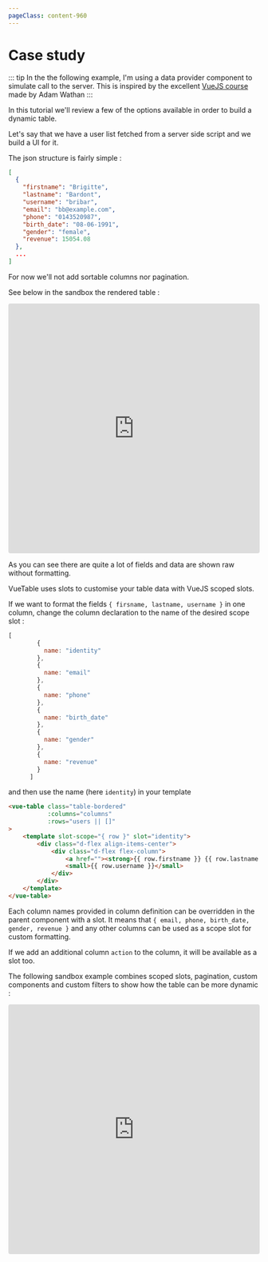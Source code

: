 ```yaml
---
pageClass: content-960
---
```


# Case study

::: tip
In the the following example, I'm using a data provider component to simulate call to the server.
This is inspired by the excellent [VueJS course](https://adamwathan.me/advanced-vue-component-design/) made by Adam Wathan
:::

In this tutorial we'll review a few of the options available in order to build a dynamic table.

Let's say that we have a user list fetched from a server side script and we build a UI for it.

The json structure is fairly simple :

```json
[
  {
    "firstname": "Brigitte",
    "lastname": "Bardont",
    "username": "bribar",
    "email": "bb@example.com",
    "phone": "0143520987",
    "birth_date": "08-06-1991",
    "gender": "female",
    "revenue": 15054.08
  },
  ...
]
```

For now we'll not add sortable columns nor pagination.

See below in the sandbox the rendered table :

<iframe src="https://codesandbox.io/embed/5zp1o44qox" style="width:100%; height:500px; border:0; border-radius: 4px; overflow:hidden;" sandbox="allow-modals allow-forms allow-popups allow-scripts allow-same-origin"></iframe>

As you can see there are quite a lot of fields and data are shown raw without formatting.

VueTable uses slots to customise your table data with VueJS scoped slots. 

If we want to format the fields `{ firsname, lastname, username }` in one column, change the column declaration to the name of the desired scope slot :

```js
[
        {
          name: "identity"
        },
        {
          name: "email"
        },
        {
          name: "phone"
        },
        {
          name: "birth_date"
        },
        {
          name: "gender"
        },
        {
          name: "revenue"
        }
      ]
```

and then use the name (here `identity`) in your template 

```html
<vue-table class="table-bordered"
           :columns="columns"
           :rows="users || []"
>
    <template slot-scope="{ row }" slot="identity">
        <div class="d-flex align-items-center">
            <div class="d-flex flex-column">
                <a href=""><strong>{{ row.firstname }} {{ row.lastname }}</strong></a>
                <small>{{ row.username }}</small>
            </div>
        </div>
    </template>
</vue-table>
```

Each column names provided in column definition can be overridden in the parent component with a slot. 
It means that `{ email, phone, birth_date, gender, revenue }` and any other columns can be used as a scope slot for custom formatting.

If we add an additional column `action` to the column, it will be available as a slot too.

The following sandbox example combines scoped slots, pagination, custom components and custom filters to show how the table can be more dynamic :

<iframe src="https://codesandbox.io/embed/pk4nvqr0kq" style="width:100%; height:500px; border:0; border-radius: 4px; overflow:hidden;" sandbox="allow-modals allow-forms allow-popups allow-scripts allow-same-origin"></iframe>


  

